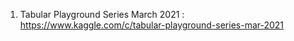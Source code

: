 1. Tabular Playground Series March 2021 : https://www.kaggle.com/c/tabular-playground-series-mar-2021